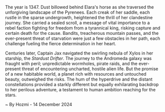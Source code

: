 
The year is 1347.  Dust billowed behind Elara's horse as she traversed the unforgiving landscape of the Pyrenees.  Each creak of her saddle, each rustle in the sparse undergrowth, heightened the thrill of her clandestine journey.  She carried a sealed scroll, a message of vital importance to a rebel faction fighting for freedom from a tyrannical king, risking capture and certain death for the cause.  Bandits, treacherous mountain passes, and the ever-present threat of starvation were just a few obstacles in her path, each challenge fueling the fierce determination in her heart.

Centuries later, Captain Jax navigated the swirling nebula of Xylos in her starship, the *Stardust Drifter*.  The journey to the Andromeda galaxy was fraught with peril; unpredictable wormholes, pirate raids, and the ever-present threat of encountering uncharted, hostile alien life.   But the promise of a new habitable world, a planet rich with resources and untouched beauty, outweighed the risks.  The hum of the hyperdrive and the distant constellations provided a starkly different but equally exhilarating backdrop to her perilous adventure, a testament to human ambition reaching for the stars.

~ By Hozmi - 14 December 2024
